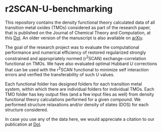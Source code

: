 # r2SCAN-U-benchmarking

This repository contains the density functional theory calculated data of all transition metal oxides (TMOs) considered as part of the research paper, that is published on the Journal of Chemical Theory and Computation, at this <a href="https://doi.org/10.1021/acs.jctc.3c00030">DoI</a>. An older version of the manuscript is also available on <a href="https://arxiv.org/abs/2301.00535">arXiv</a>. 

The goal of the research project was to evaluate the computational performance and numerical efficiency of restored regularized strongly constrained and appropriately normed (r<sup>2</sup>SCAN) exchange-correlation functional on TMOs. We have also evaluated optimal Hubbard <i>U</i> corrections that can be used with the r<sup>2</sup>SCAN functional to minimize self interaction errors and verified the transferability of such <i>U</i> values.

Each functional folder has designed folders for each transition metal system, within which there are individual folders for individual TMOs. Each TMO folder has key output files (and a few input files as well) from density functional theory calculations performed for a given compound. We performed structure relaxations and/or density of states (DOS) for each structure considered.

In case you use any of the data here, we would appreciate a citation to our publication at <a href="https://doi.org/10.1021/acs.jctc.3c00030">DoI</a>.

